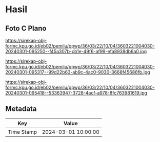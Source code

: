 # Hasil

## Foto C Plano

https://sirekap-obj-formc.kpu.go.id/eb02/pemilu/ppwp/36/03/22/10/04/3603221004030-20240301-095250--f45a307b-cb1e-49f6-af99-efa8938db6a0.jpg

https://sirekap-obj-formc.kpu.go.id/eb02/pemilu/ppwp/36/03/22/10/04/3603221004030-20240301-095317--99d22b63-ab9c-4ac0-9030-3668f45686fb.jpg

https://sirekap-obj-formc.kpu.go.id/eb02/pemilu/ppwp/36/03/22/10/04/3603221004030-20240301-095418--53363947-3728-4acf-a978-8fc763981619.jpg


## Metadata

| Key        | Value               |
| ---------- | ------------------- |
| Time Stamp | 2024-03-01 10:00:00 |



